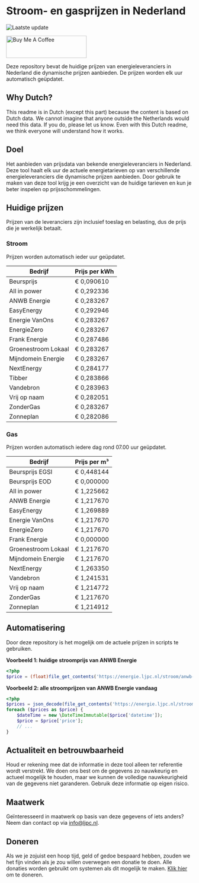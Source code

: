 # Stroom- en gasprijzen in Nederland

![Laatste update](https://img.shields.io/badge/laatste%20update-2023--11--18%2002%3A00%20CET-brightgreen)

<a href="https://www.buymeacoffee.com/Lars-" target="_blank"><img src="https://cdn.buymeacoffee.com/buttons/v2/default-orange.png" alt="Buy Me A Coffee" height="60" style="height: 60px !important;width: 217px !important;" ></a>

Deze repository bevat de huidige prijzen van energieleveranciers in Nederland die dynamische prijzen aanbieden. De prijzen worden elk uur automatisch geüpdatet.

## Why Dutch?

This readme is in Dutch (except this part) because the content is based on Dutch data. We cannot imagine that anyone outside the Netherlands would need this data. If you do, please let us know. Even with this Dutch readme, we think
everyone will understand how it works.

## Doel

Het aanbieden van prijsdata van bekende energieleveranciers in Nederland. Deze tool haalt elk uur de actuele energietarieven op van verschillende energieleveranciers die dynamische prijzen aanbieden. Door gebruik te maken van deze tool
krijg je een overzicht van de huidige tarieven en kun je beter inspelen op prijsschommelingen.

## Huidige prijzen

Prijzen van de leveranciers zijn inclusief toeslag en belasting, dus de prijs die je werkelijk betaalt.

### Stroom

Prijzen worden automatisch ieder uur geüpdatet.

 Bedrijf | Prijs per kWh 
---------|---------------
Beursprijs | € 0,090610
All in power | € 0,292336
ANWB Energie | € 0,283267
EasyEnergy | € 0,292946
Energie VanOns | € 0,283267
EnergieZero | € 0,283267
Frank Energie | € 0,287486
Groenestroom Lokaal | € 0,283267
Mijndomein Energie | € 0,283267
NextEnergy | € 0,284177
Tibber | € 0,283866
Vandebron | € 0,283963
Vrij op naam | € 0,282051
ZonderGas | € 0,283267
Zonneplan | € 0,282086


### Gas

Prijzen worden automatisch iedere dag rond 07.00 uur geüpdatet.

 Bedrijf | Prijs per m³ 
---------|--------------
Beursprijs EGSI | € 0,448144
Beursprijs EOD | € 0,000000
All in power | € 1,225662
ANWB Energie | € 1,217670
EasyEnergy | € 1,269889
Energie VanOns | € 1,217670
EnergieZero | € 1,217670
Frank Energie | € 0,000000
Groenestroom Lokaal | € 1,217670
Mijndomein Energie | € 1,217670
NextEnergy | € 1,263350
Vandebron | € 1,241531
Vrij op naam | € 1,214772
ZonderGas | € 1,217670
Zonneplan | € 1,214912


## Automatisering

Door deze repository is het mogelijk om de actuele prijzen in scripts te gebruiken.

**Voorbeeld 1: huidige stroomprijs van ANWB Energie**

```php
<?php
$price = (float)file_get_contents('https://energie.ljpc.nl/stroom/anwb-energie-nu.txt');

```

**Voorbeeld 2: alle stroomprijzen van ANWB Energie vandaag**

```php
<?php
$prices = json_decode(file_get_contents('https://energie.ljpc.nl/stroom/all-in-power-vandaag.json'),true);
foreach ($prices as $price) {
    $dateTime = new \DateTimeImmutable($price['datetime']);
    $price = $price['price'];
    // ...
}
```

## Actualiteit en betrouwbaarheid

Houd er rekening mee dat de informatie in deze tool alleen ter referentie wordt verstrekt. We doen ons best om de gegevens zo nauwkeurig en actueel mogelijk te houden, maar we kunnen de volledige nauwkeurigheid van de gegevens niet
garanderen. Gebruik deze informatie op eigen risico.

## Maatwerk

Geïnteresseerd in maatwerk op basis van deze gegevens of iets anders? Neem dan contact op
via [info@ljpc.nl](mailto:info@ljpc.nl?subject=Energie%20prijzen).

## Doneren

Als we je zojuist een hoop tijd, geld of gedoe bespaard hebben, zouden we het fijn vinden als je zou willen overwegen een
donatie te doen. Alle donaties worden gebruikt om systemen als dit mogelijk te
maken. [Klik hier](https://www.buymeacoffee.com/Lars-) om te doneren.
